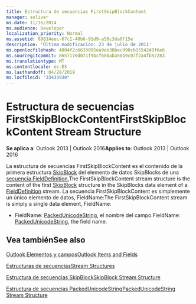 ```yaml
---
title: Estructura de secuencias FirstSkipBlockContent
manager: soliver
ms.date: 11/16/2014
ms.audience: Developer
localization_priority: Normal
ms.assetid: 89814eec-67c1-40b6-91d9-a58c3da0f15e
description: 'Última modificación: 23 de julio de 2011'
ms.openlocfilehash: 4804f2c6633095ea9eb38bec990cb1554240f6e6
ms.sourcegitcommit: 8657170d071f9bcf680aba50b9c07f2a4fb82283
ms.translationtype: MT
ms.contentlocale: es-ES
ms.lasthandoff: 04/28/2019
ms.locfileid: "33433930"
---
```

# <a name="firstskipblockcontent-stream-structure"></a><span data-ttu-id="dd423-103">Estructura de secuencias FirstSkipBlockContent</span><span class="sxs-lookup"><span data-stu-id="dd423-103">FirstSkipBlockContent Stream Structure</span></span>

  
  
<span data-ttu-id="dd423-104">**Se aplica a**: Outlook 2013 | Outlook 2016</span><span class="sxs-lookup"><span data-stu-id="dd423-104">**Applies to**: Outlook 2013 | Outlook 2016</span></span> 
  
<span data-ttu-id="dd423-105">La estructura de secuencias FirstSkipBlockContent es el contenido de la primera estructura [SkipBlock](skipblock-stream-structure.md) del elemento de datos SkipBlocks de una [secuencia FieldDefinition.](fielddefinition-stream-structure.md)</span><span class="sxs-lookup"><span data-stu-id="dd423-105">The FirstSkipBlockContent stream structure is the content of the first [SkipBlock](skipblock-stream-structure.md) structure in the SkipBlocks data element of a [FieldDefinition](fielddefinition-stream-structure.md) stream.</span></span> <span data-ttu-id="dd423-106">La secuencia FirstSkipBlockContent es simplemente un único elemento de datos, FieldName:</span><span class="sxs-lookup"><span data-stu-id="dd423-106">The FirstSkipBlockContent stream is simply a single data element, FieldName:</span></span> 
  
- <span data-ttu-id="dd423-107">FieldName: [PackedUnicodeString](packedunicodestring-stream-structure.md), el nombre del campo.</span><span class="sxs-lookup"><span data-stu-id="dd423-107">FieldName: [PackedUnicodeString](packedunicodestring-stream-structure.md), the field name.</span></span>
    
## <a name="see-also"></a><span data-ttu-id="dd423-108">Vea también</span><span class="sxs-lookup"><span data-stu-id="dd423-108">See also</span></span>



[<span data-ttu-id="dd423-109">Outlook Elementos y campos</span><span class="sxs-lookup"><span data-stu-id="dd423-109">Outlook Items and Fields</span></span>](outlook-items-and-fields.md)
  
[<span data-ttu-id="dd423-110">Estructuras de secuencias</span><span class="sxs-lookup"><span data-stu-id="dd423-110">Stream Structures</span></span>](stream-structures.md)
  
[<span data-ttu-id="dd423-111">Estructura de secuencias SkipBlock</span><span class="sxs-lookup"><span data-stu-id="dd423-111">SkipBlock Stream Structure</span></span>](skipblock-stream-structure.md)
  
[<span data-ttu-id="dd423-112">Estructura de secuencias PackedUnicodeString</span><span class="sxs-lookup"><span data-stu-id="dd423-112">PackedUnicodeString Stream Structure</span></span>](packedunicodestring-stream-structure.md)

